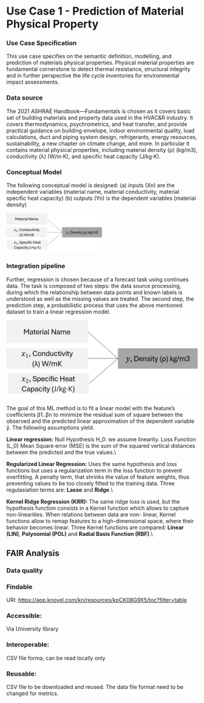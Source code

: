 #  Use Case 1 - Prediction of Material Physical Property 
### Use Case Specification
This use case specifies on the semantic definition, modelling, and prediction of materials physical properties. Physical material properties are fundamental cornerstone to detect thermal resistance, structural integrity and in further perspective the life cycle inventories for environmental impact assessments. 

### Data source
The 2021 ASHRAE Handbook—Fundamentals is chosen as it covers basic set of building materials and property data used in the HVAC&R industry. It covers thermodynamics, psychrometrics, and heat transfer, and provide practical guidance on building envelope, indoor environmental quality, load calculations, duct and piping system design, refrigerants, energy resources, sustainability, a new chapter on climate change, and more. In particular it contains material physical properties, including material density (ρ) (kg/m3), conductivity (λ) (W/m⋅K), and specific heat capacity (⁠J/kg⋅K).

### Conceptual Model
The following conceptual model is designed:
(a) inputs (Xn) are the independent variables (material name, material conductivity, material specific heat capacity)
(b) outputs (Yn) is the dependent variables (material density)

<img src="ConceptModel_PhysicalProperty.png" alt="alt text" width="50%">

###  Integration pipeline
Further, regression is chosen because of a forecast task using continues data. The task is composed of two steps: the data source processing, during which the relationship between data points and known labels is understood as well as the missing values are treated. The second step, the prediction step, a probabilistic process that uses the above mentioned dataset to train a linear regression model.

![alt text](ConceptModel_PhysicalProperty-1.png)

The goal of this ML method is to fit a linear model with the feature’s coefficients β1..βn to minimize the residual sum of square between the observed and the predicted linear approximation of the dependent variable ŷ. The following assumptions yield.

**Linear regression:** Null Hypothesis H_0: we assume linearity. Loss Function (L_0) Mean Square error (MSE) is the sum of the squared vertical distances between the predicted and the true values.\

**Regularized Linear Regression:** Uses the same hypothesis and loss functions but uses a regularization term in the loss function to prevent overfitting. A penalty term, that shrinks the value of feature weights, thus preventing values to be too closely fitted to the training data. Three regulasiation terms are: **Lasso** and **Ridge**.\

**Kernel Ridge Regression (KRR):** The same ridge loss is used, but the hypothesis function consists in a Kernel function which allows to capture non-linearities. When relations between data are non- linear, Kernel functions allow to remap features to a high-dimensional space, where their behavior becomes linear. Three Kernel functions are compared: **Linear (LIN)**, **Polynomial (POL)** and **Radial Basis Function (RBF)**.\



## FAIR Analysis
### Data quality
### Findable
URI: https://app.knovel.com/kn/resources/kpCK08G9X5/toc?filter=table
### Accessible:
Via University library
### Interoperable:
CSV file forma, can be read locally only
### Reusable:
CSV file to be downloaded and reused. The data file format need to be changed for metrics.
